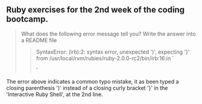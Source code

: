 ## Ruby exercises for the 2nd week of the coding bootcamp.

> What does the following error message tell you? Write the answer into a README file
>
>> SyntaxError: (irb):2: syntax error, unexpected ')', expecting '}'
>>   from /usr/local/rvm/rubies/ruby-2.0.0-rc2/bin/irb:16:in `<main>'

The error above indicates a common typo mistake, it as been typed a closing parenthesis ')'
instead of a closing curly bracket '}' in the 'Interactive Ruby Shell', at the 2nd line.
